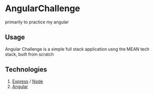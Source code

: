 # AngularChallenge

primarily to practice my angular

## Usage

Angular Challenge is a simple full stack application usng the MEAN tech stack, built from scratch

## Technologies
  1. [Express](https://expressjs.com/) / [Node](https://nodejs.org/en/n)
  2. [Angular](https://angular.io/)

